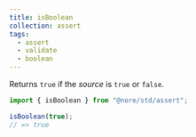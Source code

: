 ```yaml
---
title: isBoolean
collection: assert
tags:
  - assert
  - validate
  - boolean
---
```


Returns `true` if the _source_ is `true` or `false`.

```js
import { isBoolean } from "@nore/std/assert";

isBoolean(true);
// => true
```
